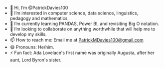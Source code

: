 - 👋 Hi, I’m @PatrickDavies100
- 👀 I’m interested in computer science, data science, linguistics, pedagogy and mathematics. 
- 🌱 I’m currently learning PANDAS, Power BI, and revisiting Big O notation.
- 💞️ I’m looking to collaborate on anything worthwhile that will help me to develop my skills. 
- 📫 How to reach me: Email me at PatrickMDavies100@gmail.com
- 😄 Pronouns: He/him.
- ⚡ Fun fact: Ada Lovelace's first name was originally Augusta, after her aunt, Lord Byron's sister. 

<!---
PatrickDavies100/PatrickDavies100 is a ✨ special ✨ repository because its `README.md` (this file) appears on your GitHub profile.
You can click the Preview link to take a look at your changes.
--->

